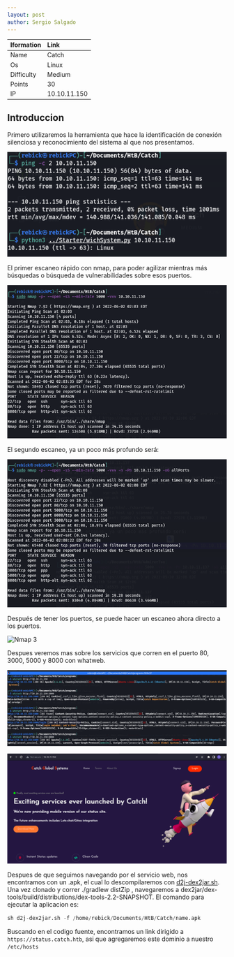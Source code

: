 ```yaml
---
layout: post
author: Sergio Salgado
---
```


|     Iformation         |      Link          |
|:-----------------------|:-------------------|
| Name                   | Catch              |
| Os                     | Linux              |
| Difficulty             | Medium             |
| Points                 | 30                 |
| IP                     | 10.10.11.150       |

## [](#header-2)Introduccion

Primero utilizaremos la herramienta que hace la identificación de conexión silenciosa y reconocimiento del sistema al que nos presentamos.

![Scan 1](/assets/images/Catch/scan1.png)

El primer escaneo rápido con nmap, para poder agilizar mientras más búsquedas o búsqueda de vulnerabilidades sobre esos puertos.

![Nmap 1](/assets/images/Catch/nmap1.png)

El segundo escaneo, ya un poco más profundo será:

![Nmap 2](/assets/images/Catch/nmap2.png)

Después de tener los puertos, se puede hacer un escaneo ahora directo a los puertos.

![Nmap 3](/assets/images/Catch/nmap3.png)

Despues veremos mas sobre los servicios que corren en el puerto 80, 3000, 5000 y 8000 con whatweb.

![whatweb](/assets/images/Catch/whatweb.png)


![Landing page](/assets/images/Catch/landing_page.png)


Despues de que seguimos navegando por el servicio web, nos encontramos con un .apk, el cual lo descompilaremos con <a href="https://github.com/pxb1988/dex2jar.git">d2j-dex2jar.sh</a>. Una vez clonado y correr ./gradlew distZip , navegaremos a dex2jar/dex-tools/build/distributions/dex-tools-2.2-SNAPSHOT. El comando para ejecutar la aplicacion es:

```s
sh d2j-dex2jar.sh -f /home/rebick/Documents/HtB/Catch/name.apk
```

Buscando en el codigo fuente, encontramos un link dirigido a `https://status.catch.htb`, asi que agregaremos este dominio a nuestro `/etc/hosts`